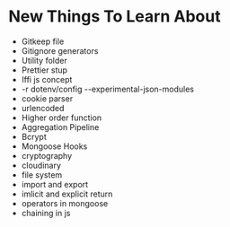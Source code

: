 # New Things To Learn About

- Gitkeep file
- Gitignore generators
- Utility folder
- Prettier stup
- Iffi js concept
- -r dotenv/config --experimental-json-modules
- cookie parser
- urlencoded
- Higher order function
- Aggregation Pipeline
- Bcrypt
- Mongoose Hooks
- cryptography
- cloudinary
- file system
- import and export
- imlicit and explicit return 
- operators in mongoose
- chaining in js
  